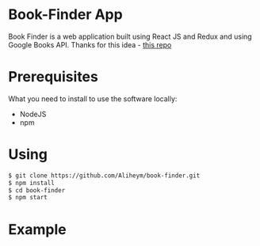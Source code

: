 # Book-Finder App

Book Finder is a web application built using React JS and Redux and using Google Books API.
Thanks for this idea - [this repo](https://github.com/florinpop17/app-ideas/blob/master/Projects/2-Intermediate/Book-Finder-App.md)

# Prerequisites

What you need to install to use the software locally:

* NodeJS
* npm

# Using

```sh
$ git clone https://github.com/Aliheym/book-finder.git
$ npm install
$ cd book-finder
$ npm start
```

# Example
